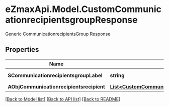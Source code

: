 # eZmaxApi.Model.CustomCommunicationrecipientsgroupResponse
Generic CommunicationrecipientsGroup Response

## Properties

Name | Type | Description | Notes
------------ | ------------- | ------------- | -------------
**SCommunicationrecipientsgroupLabel** | **string** | The label for the Communicationrecipientsgroup | 
**AObjCommunicationrecipientsrecipient** | [**List&lt;CustomCommunicationrecipientsrecipientResponse&gt;**](CustomCommunicationrecipientsrecipientResponse.md) |  | 

[[Back to Model list]](../README.md#documentation-for-models) [[Back to API list]](../README.md#documentation-for-api-endpoints) [[Back to README]](../README.md)

